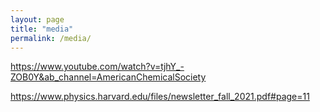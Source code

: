 ```yaml
---
layout: page
title: "media"
permalink: /media/
---
```


https://www.youtube.com/watch?v=tjhY_-ZOB0Y&ab_channel=AmericanChemicalSociety



https://www.physics.harvard.edu/files/newsletter_fall_2021.pdf#page=11
